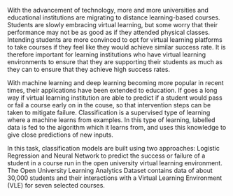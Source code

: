 With the advancement of technology, more and more universities and educational institutions are migrating to distance learning-based courses. Students are slowly embracing virtual learning, but some worry that their performance may not be as good as if they attended physical classes. Intending students are more convinced to opt for virtual learning platforms to take courses if they feel like they would achieve similar success rate.
It is therefore important for learning institutions who have virtual learning environments to ensure that they are supporting their students as much as they can to ensure that they achieve high success rates. 

With machine learning and deep learning becoming more popular in recent times, their applications have been extended to education. If goes a long way if virtual learning institution are able to predict if a student would pass or fail a course early on in the couse, so that intervention steps can be taken to mitigate failure.
Classification is a supervised type of learning where a machine learns from examples. In this type of learning, labelled data is fed to the algorithm which it learns from, and uses this knowledge to give close predictions of new inputs.

In this task, classification models are built using two approaches: Logistic Regression and Neural Network to predict the success or failure of a student in a course run in the open university virtual learning environment.
The Open University Learning Analytics Dataset contains data of about 30,000 students and their interactions with a Virtual Learning Environment (VLE) for seven selected courses.
